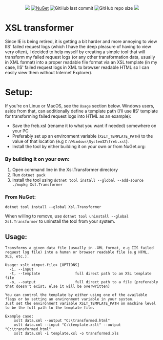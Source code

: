 <p align="center">
  <a title="NuGet download" target="_blank" href="https://www.nuget.org/packages/Xsl.Transformer"><img src="https://img.shields.io/nuget/dt/Xsl.Transformer"></a>
  <a title="NuGet download" target="_blank" href="https://www.nuget.org/packages/Xsl.Transformer"><img alt="NuGet" src="https://img.shields.io/nuget/v/Xsl.Transformer"></a>
  <img alt="GitHub last commit" src="https://img.shields.io/github/last-commit/armanossiloko/xsl-transformer">
  <img alt="GitHub repo size" src="https://img.shields.io/github/repo-size/armanossiloko/xsl-transformer">
  <a title="MIT License" target="_blank" href="https://licenses.nuget.org/MIT"><img src="https://img.shields.io/github/license/armanossiloko/xsl-transformer"></a>
</p>

# XSL transformer

Since IE is being retired, it is getting a bit harder and more annoying to view IIS' failed request logs (which I have the deep pleasure of having to view very often), I decided to help myself by creating a simple tool that will transform my failed request logs (or any other transformation data, usually in XML format) into a proper readable file format via an XSL template (in my case, IIS' failed request logs in XML to browser readable HTML so I can easily view them without Internet Explorer).

# Setup:

If you're on Linux or MacOS, see the `Usage` section below. Windows users, aside from that, can additionally define a template path (I'll use IIS' template for transforming failed request logs into HTML as an example):

- Save the freb.xsl (rename it to what you want if needed) somewhere on your PC
- Preferably set up an environment variable (`XSLT_TEMPLATE_PATH`) to the value of that location (e.g `C:\Windows\System32\freb.xsl`).
- Install the tool by either building it on your own or from NuGet.org:

### By building it on your own:
1. Open command line in the Xsl.Transformer directory
2. Run `dotnet pack`
3. Install the tool using `dotnet tool install --global --add-source ./nupkg Xsl.Transformer`

### From NuGet:
```
dotnet tool install --global Xsl.Transformer
```

When willing to remove, use `dotnet tool uninstall --global Xsl.Transformer` to uninstall the tool from your system.

## Usage:

```
Transforms a given data file (usually in .XML format, e.g IIS failed request log file) into a human or browser readable file (e.g HTML, XLS, etc.).

Usage: xslt <input-file> [OPTIONS]
  -i, --input
  -t, --template                full direct path to an XSL template file
  -o, --output                  full direct path to a file (preferably that doesn't exist; else it will be overwritten)

You can control the template by either using one of the available flags or by setting an environment variable in your system.
Just set the environment variable XSLT_TEMPLATE_PATH on machine level to be the full path to the template file.

Example case:
    xslt data.xml --output "C:\transformed.html"
    xslt data.xml --input "C:\template.xslt" --output "C:\transformed.html"
    xslt data.xml -i template.xsl -o transformed.xls
```
